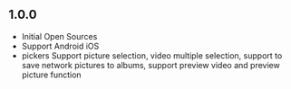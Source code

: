 ## 1.0.0
* Initial Open Sources
* Support Android iOS
* pickers Support picture selection, video multiple selection, support to save network pictures to albums, support preview video and preview picture function

